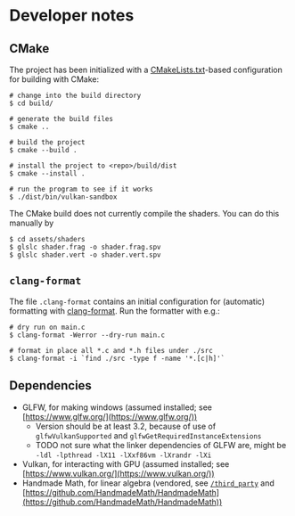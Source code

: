 # Developer notes

## CMake

The project has been initialized with a [CMakeLists.txt](CMakeLists.txt)-based
configuration for building with CMake:

```console
# change into the build directory
$ cd build/

# generate the build files
$ cmake ..

# build the project
$ cmake --build .

# install the project to <repo>/build/dist
$ cmake --install .

# run the program to see if it works
$ ./dist/bin/vulkan-sandbox
```

The CMake build does not currently compile the shaders. You can do this manually by

```console
$ cd assets/shaders
$ glslc shader.frag -o shader.frag.spv
$ glslc shader.vert -o shader.vert.spv
```

## `clang-format`

The file `.clang-format` contains an initial configuration for (automatic) formatting with [clang-format](https://clang.llvm.org/docs/ClangFormat.html). Run the formatter with e.g.:

```console
# dry run on main.c
$ clang-format -Werror --dry-run main.c

# format in place all *.c and *.h files under ./src
$ clang-format -i `find ./src -type f -name '*.[c|h]'`
```

## Dependencies

- GLFW, for making windows (assumed installed; see [https://www.glfw.org/](https://www.glfw.org/))
    - Version should be at least 3.2, because of use of `glfwVulkanSupported` and `glfwGetRequiredInstanceExtensions`
    - TODO not sure what the linker dependencies of GLFW are, might be `-ldl -lpthread -lX11 -lXxf86vm -lXrandr -lXi`
- Vulkan, for interacting with GPU (assumed installed; see [https://www.vulkan.org/](https://www.vulkan.org/))
- Handmade Math, for linear algebra (vendored, see [`/third_party`](/third_party) and [https://github.com/HandmadeMath/HandmadeMath](https://github.com/HandmadeMath/HandmadeMath))
